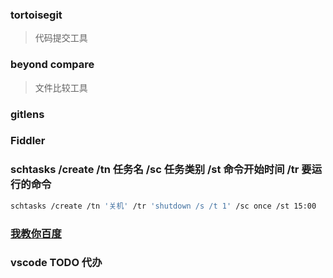 
### tortoisegit
> 代码提交工具
### beyond compare
> 文件比较工具
### gitlens
### Fiddler
### schtasks /create /tn 任务名 /sc 任务类别 /st 命令开始时间 /tr 要运行的命令
```bash
schtasks /create /tn '关机' /tr 'shutdown /s /t 1' /sc once /st 15:00
```
### [我教你百度](https://iwo.im/?q=我教你百度)
### vscode TODO 代办